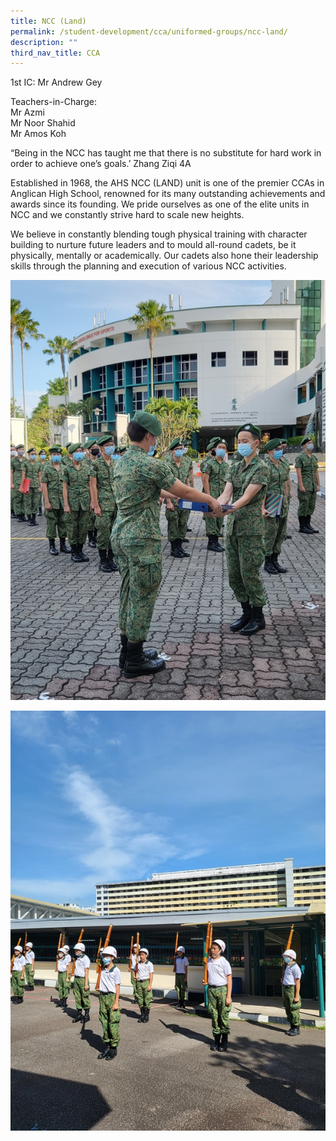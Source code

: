 ```yaml
---
title: NCC (Land)
permalink: /student-development/cca/uniformed-groups/ncc-land/
description: ""
third_nav_title: CCA
---
```

1st IC: Mr Andrew Gey

Teachers-in-Charge:<br>
Mr Azmi<br>
Mr Noor Shahid<br>
Mr Amos Koh

“Being in the NCC has taught me that there is no substitute for hard work in order to achieve one’s goals.’ Zhang Ziqi 4A

Established in 1968, the AHS NCC (LAND) unit is one of the premier CCAs in Anglican High School, renowned for its many outstanding achievements and awards since its founding. We pride ourselves as one of the elite units in NCC and we constantly strive hard to scale new heights.

We believe in constantly blending tough physical training with character building to nurture future leaders and to mould all-round cadets, be it physically, mentally or academically. Our cadets also hone their leadership skills through the planning and execution of various NCC activities.

![](/images/Student%20Development/CCA/NCC/2022_NCC_01.jpg)

![](/images/Student%20Development/CCA/NCC/2022_NCC_02.jpg)